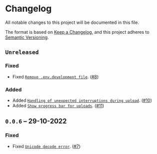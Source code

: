 # Changelog

All notable changes to this project will be documented in this file.

The format is based on [Keep a Changelog](https://keepachangelog.com/en/1.0.0/), and this project adheres to [Semantic Versioning](https://semver.org/spec/v2.0.0.html).

## `Unreleased`

### Fixed

- Fixed [`Remove .env.development file`](https://github.com/daita-technologies/daita-python-library/issues/5). ([#8](https://github.com/daita-technologies/daita-python-library/pull/8))

### Added

- Added [`Handling of unexpected interruptions during upload`](https://github.com/daita-technologies/daita-python-library/issues/6). ([#10](https://github.com/daita-technologies/daita-python-library/pull/10))
- Added [`Show progress bar for uploads`](https://github.com/daita-technologies/daita-python-library/issues/4). ([#11](https://github.com/daita-technologies/daita-python-library/pull/11))

## `0.0.6` – 29-10-2022

### Fixed

- Fixed [`Unicode decode error`](https://github.com/daita-technologies/daita-python-library/issues/3). ([#7](https://github.com/daita-technologies/daita-python-library/pull/7))
